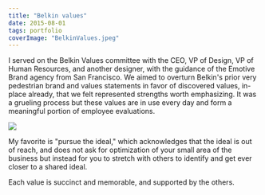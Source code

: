 ```yaml
---
title: "Belkin values"
date: 2015-08-01
tags: portfolio
coverImage: "BelkinValues.jpeg"
---
```


I served on the Belkin Values committee with the CEO, VP of Design, VP of Human Resources, and another designer, with the guidance of the Emotive Brand agency from San Francisco. We aimed to overturn Belkin's prior very pedestrian brand and values statements in favor of discovered values, in-place already, that we felt represented strengths worth emphasizing. It was a grueling process but these values are in use every day and form a meaningful portion of employee evaluations.

![](images/BelkinValues-640x1024.jpeg)

My favorite is "pursue the ideal," which acknowledges that the ideal is out of reach, and does not ask for optimization of your small area of the business but instead for you to stretch with others to identify and get ever closer to a shared ideal.

Each value is succinct and memorable, and supported by the others.

